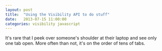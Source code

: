 ```yaml
---
layout: post
title:  "Using the Visibility API to do stuff"
date:   2013-07-15 11:00:00
categories: visibility javascript
---
```


It's rare that I peek over someone's shoulder at their laptop and see only one tab open. More often than not, it's on the order of tens of tabs. 
